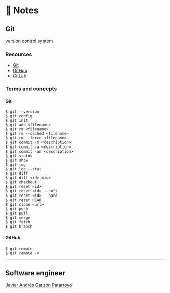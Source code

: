 # :memo: Notes
## Git
version control system

### Resources
* [Git](https://git-scm.com/)
* [GitHub](https://github.com/)
* [GitLab](https://gitlab.com/)

### Terms and concepts
#### Git
```
$ git --version
$ git config
$ git init
$ git add <filename>
$ git rm <filename>
$ git rm --cached <filename>
$ git rm --force <filename>
$ git commit -m <description>
$ git commit -a <description>
$ git commit -am <description>
$ git status
$ git show
$ git log
$ git log --stat
$ git diff
$ git diff <id> <id>
$ git checkout
$ git reset <id>
$ git reset <id> --soft
$ git reset <id> --hard
$ git reset HEAD
$ git clone <url>
$ git push
$ git pull
$ git merge
$ git fetch
$ git branch
```
#### GitHub
```
$ git remote
$ git remote -v

```

- - -
## Software engineer
[Javier Andrés Garzón Patarroyo](https://www.javierandresgp.com)
